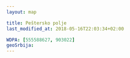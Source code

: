 ```yaml
---
layout: map

title: Peštersko polje
last_modified_at: 2018-05-16T22:03:34+02:00

WDPA: [555588627, 903022]
geoSrbija:
---
```

